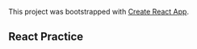 This project was bootstrapped with [Create React App](https://github.com/facebook/create-react-app).

## React Practice

